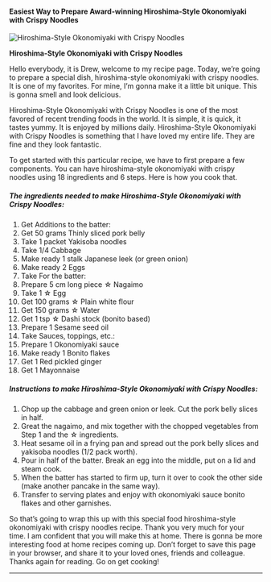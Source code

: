             

#### Easiest Way to Prepare Award-winning Hiroshima-Style Okonomiyaki with Crispy Noodles

![Hiroshima-Style Okonomiyaki with Crispy Noodles](https://img-global.cpcdn.com/recipes/4696624520495104/751x532cq70/hiroshima-style-okonomiyaki-with-crispy-noodles-recipe-main-photo.jpg)

**Hiroshima-Style Okonomiyaki with Crispy Noodles**

Hello everybody, it is Drew, welcome to my recipe page. Today, we’re going to prepare a special dish, hiroshima-style okonomiyaki with crispy noodles. It is one of my favorites. For mine, I’m gonna make it a little bit unique. This is gonna smell and look delicious.

Hiroshima-Style Okonomiyaki with Crispy Noodles is one of the most favored of recent trending foods in the world. It is simple, it is quick, it tastes yummy. It is enjoyed by millions daily. Hiroshima-Style Okonomiyaki with Crispy Noodles is something that I have loved my entire life. They are fine and they look fantastic.

To get started with this particular recipe, we have to first prepare a few components. You can have hiroshima-style okonomiyaki with crispy noodles using 18 ingredients and 6 steps. Here is how you cook that.

##### The ingredients needed to make Hiroshima-Style Okonomiyaki with Crispy Noodles:

1.  Get Additions to the batter:
2.  Get 50 grams Thinly sliced pork belly
3.  Take 1 packet Yakisoba noodles
4.  Take 1/4 Cabbage
5.  Make ready 1 stalk Japanese leek (or green onion)
6.  Make ready 2 Eggs
7.  Take For the batter:
8.  Prepare 5 cm long piece ☆ Nagaimo
9.  Take 1 ☆ Egg
10.  Get 100 grams ☆ Plain white flour
11.  Get 150 grams ☆ Water
12.  Get 1 tsp ☆ Dashi stock (bonito based)
13.  Prepare 1 Sesame seed oil
14.  Take Sauces, toppings, etc.:
15.  Prepare 1 Okonomiyaki sauce
16.  Make ready 1 Bonito flakes
17.  Get 1 Red pickled ginger
18.  Get 1 Mayonnaise

##### Instructions to make Hiroshima-Style Okonomiyaki with Crispy Noodles:

1.  Chop up the cabbage and green onion or leek. Cut the pork belly slices in half.
2.  Great the nagaimo, and mix together with the chopped vegetables from Step 1 and the ☆ ingredients.
3.  Heat sesame oil in a frying pan and spread out the pork belly slices and yakisoba noodles (1/2 pack worth).
4.  Pour in half of the batter. Break an egg into the middle, put on a lid and steam cook.
5.  When the batter has started to firm up, turn it over to cook the other side (make another pancake in the same way).
6.  Transfer to serving plates and enjoy with okonomiyaki sauce bonito flakes and other garnishes.

So that’s going to wrap this up with this special food hiroshima-style okonomiyaki with crispy noodles recipe. Thank you very much for your time. I am confident that you will make this at home. There is gonna be more interesting food at home recipes coming up. Don’t forget to save this page in your browser, and share it to your loved ones, friends and colleague. Thanks again for reading. Go on get cooking!

* * *